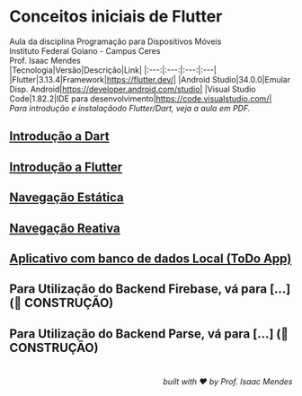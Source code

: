 <div align=''>

# Conceitos iniciais de Flutter

Aula da disciplina Programação para Dispositivos Móveis
<br />
Instituto Federal Goiano - Campus Ceres
<br />
Prof. Isaac Mendes
<br />
|Tecnologia|Versão|Descrição|Link|
|:---:|:---:|:---:|:---|
|Flutter|3.13.4|Framework|https://flutter.dev/|
|Android Studio|34.0.0|Emular Disp. Android|https://developer.android.com/studio|
|Visual Studio Code|1.82.2|IDE para desenvolvimento|https://code.visualstudio.com/|
<br />
<i>Para introdução e instalaçãodo Flutter/Dart, veja a aula em PDF.</i>
</div>

## [Introdução a Dart](https://github.com/isaacmmelo/flutter_aulas/tree/main/dart_introdu%C3%A7%C3%A3o)
## [Introdução a Flutter](https://github.com/isaacmmelo/flutter_aulas/tree/main/exemplo_app)
## [Navegação Estática](https://github.com/isaacmmelo/flutter_aulas/tree/main/app_navigation_static)
## [Navegação Reativa](https://github.com/isaacmmelo/flutter_aulas/tree/main/app_navigation_react)
## [Aplicativo com banco de dados Local (ToDo App)](https://github.com/isaacmmelo/flutter_aulas/tree/main/todo_app)
## Para Utilização do Backend Firebase, vá para [...] (🚧 CONSTRUÇÃO)
## Para Utilização do Backend Parse, vá para [...] (🚧 CONSTRUÇÃO)

# 
<div align='right'>

*built with ❤️ by Prof. Isaac Mendes*

</div>